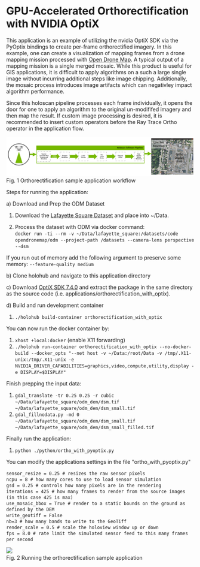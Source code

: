 # GPU-Accelerated Orthorectification with NVIDIA OptiX

This application is an example of utilizing the nvidia OptiX SDK via the PyOptix bindings to create per-frame orthorectified imagery. In this example, one can create a visualization of mapping frames from a drone mapping mission processed with [Open Drone Map](https://opendronemap.org/). A typical output of a mapping mission is a single merged mosaic. While this product is useful for GIS applications, it is difficult to apply algorithms on a such a large single image without incurring additional steps like image chipping. Additionally, the mosaic process introduces image artifacts which can negativley impact algorithm performance.

Since this holoscan pipeline processes each frame individually, it opens the door for one to apply an algorithm to the original un-modififed imagery and then map the result. If custom image processing is desired, it is recommended to insert custom operators before the Ray Trace Ortho operator in the application flow.


![](docs/odm_ortho_pipeline.png)<br>
Fig. 1 Orthorectification sample application workflow

Steps for running the application:

a) Download and Prep the ODM Dataset<br>
1. Download the [Lafayette Square Dataset](https://www.opendronemap.org/odm/datasets/) and place into ~/Data.

2. Process the dataset with ODM via docker command: <br>
```docker run -ti --rm -v ~/Data/lafayette_square:/datasets/code opendronemap/odm --project-path /datasets --camera-lens perspective --dsm```

If you run out of memory add the following argument to preserve some memory: ```--feature-quality medium```

b) Clone holohub and navigate to this application directory

c) Download [OptiX SDK 7.4.0](https://developer.nvidia.com/optix/downloads/7.4.0/linux64-x86_64) and extract the package in the same directory as the source code
(i.e. applications/orthorectification_with_optix).

d) Build and run development container <br>
1. ```./holohub build-container orthorectification_with_optix```

You can now run the docker container by: <br>
1. ```xhost +local:docker``` (enable X11 forwarding)
2. ```./holohub run-container orthorectification_with_optix --no-docker-build --docker_opts "--net host -v ~/Data:/root/Data -v /tmp/.X11-unix:/tmp/.X11-unix -e NVIDIA_DRIVER_CAPABILITIES=graphics,video,compute,utility,display -e DISPLAY=$DISPLAY"```

Finish prepping the input data: <br>
1. ```gdal_translate -tr 0.25 0.25 -r cubic ~/Data/lafayette_square/odm_dem/dsm.tif ~/Data/lafayette_square/odm_dem/dsm_small.tif```
2. ```gdal_fillnodata.py -md 0 ~/Data/lafayette_square/odm_dem/dsm_small.tif ~/Data/lafayette_square/odm_dem/dsm_small_filled.tif```

Finally run the application: <br>
1. ```python ./python/ortho_with_pyoptix.py```

You can modify the applications settings in the file "ortho_with_pyoptix.py"

```
sensor_resize = 0.25 # resizes the raw sensor pixels
ncpu = 8 # how many cores to use to load sensor simulation
gsd = 0.25 # controls how many pixels are in the rendering
iterations = 425 # how many frames to render from the source images (in this case 425 is max)
use_mosaic_bbox = True # render to a static bounds on the ground as defined by the DEM
write_geotiff = False
nb=3 # how many bands to write to the GeoTiff
render_scale = 0.5 # scale the holoview window up or down
fps = 8.0 # rate limit the simulated sensor feed to this many frames per second
```

![](docs/holohub_ortho_app.gif)<br>
Fig. 2 Running the orthorectification sample application
